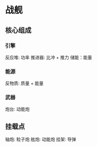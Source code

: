 # 战舰

## 核心组成

### 引擎

反应堆: 功率
推进器: 比冲 + 推力
储能：能量

### 能源

反物质: 质量 + 能量

### 武器

炮台: 动能炮

## 挂载点

轴炮: 粒子炮
舷炮: 动能炮
挂架: 导弹
